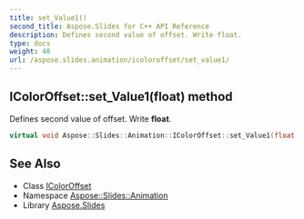 ```yaml
---
title: set_Value1()
second_title: Aspose.Slides for C++ API Reference
description: Defines second value of offset. Write float.
type: docs
weight: 40
url: /aspose.slides.animation/icoloroffset/set_value1/
---
```

## IColorOffset::set_Value1(float) method


Defines second value of offset. Write **float**.

```cpp
virtual void Aspose::Slides::Animation::IColorOffset::set_Value1(float value)=0
```

## See Also

* Class [IColorOffset](../)
* Namespace [Aspose::Slides::Animation](../../)
* Library [Aspose.Slides](../../../)